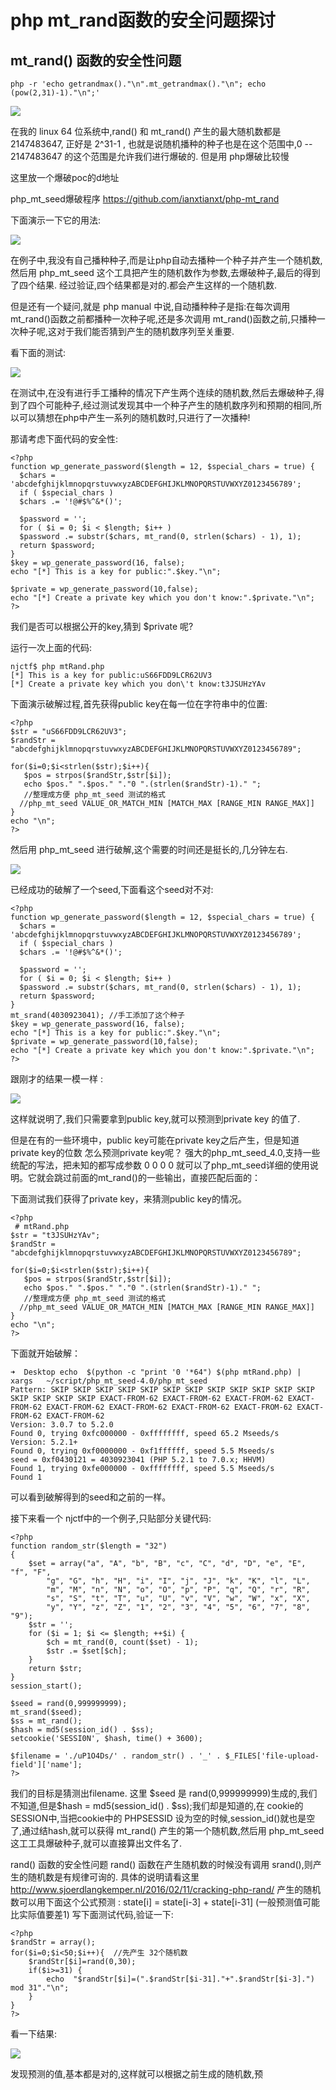 php mt\_rand函数的安全问题探讨
==============================

mt\_rand() 函数的安全性问题
---------------------------

    php -r 'echo getrandmax()."\n".mt_getrandmax()."\n"; echo (pow(2,31)-1)."\n";'

![](./.resource/phpmt_rand函数的安全问题探讨/media/rId22.png)

在我的 linux 64 位系统中,rand() 和 mt\_rand()
产生的最大随机数都是2147483647, 正好是 2\^31-1 ,
也就是说随机播种的种子也是在这个范围中,0 -- 2147483647
的这个范围是允许我们进行爆破的. 但是用 php爆破比较慢

这里放一个爆破poc的d地址

php\_mt\_seed爆破程序 <https://github.com/ianxtianxt/php-mt_rand>

下面演示一下它的用法:

![](./.resource/phpmt_rand函数的安全问题探讨/media/rId24.png)

在例子中,我没有自己播种种子,而是让php自动去播种一个种子并产生一个随机数,然后用
php\_mt\_seed
这个工具把产生的随机数作为参数,去爆破种子,最后的得到了四个结果.
经过验证,四个结果都是对的.都会产生这样的一个随机数.

但是还有一个疑问,就是 php manual 中说,自动播种种子是指:在每次调用
mt\_rand()函数之前都播种一次种子呢,还是多次调用
mt\_rand()函数之前,只播种一次种子呢,这对于我们能否猜到产生的随机数序列至关重要.

看下面的测试:

![](./.resource/phpmt_rand函数的安全问题探讨/media/rId25.png)

在测试中,在没有进行手工播种的情况下产生两个连续的随机数,然后去爆破种子,得到了四个可能种子,经过测试发现其中一个种子产生的随机数序列和预期的相同,所以可以猜想在php中产生一系列的随机数时,只进行了一次播种!

那请考虑下面代码的安全性:

    <?php
    function wp_generate_password($length = 12, $special_chars = true) {
      $chars = 'abcdefghijklmnopqrstuvwxyzABCDEFGHIJKLMNOPQRSTUVWXYZ0123456789';
      if ( $special_chars )
      $chars .= '!@#$%^&*()';

      $password = '';
      for ( $i = 0; $i < $length; $i++ )
      $password .= substr($chars, mt_rand(0, strlen($chars) - 1), 1);
      return $password;
    }
    $key = wp_generate_password(16, false);
    echo "[*] This is a key for public:".$key."\n";

    $private = wp_generate_password(10,false);
    echo "[*] Create a private key which you don't know:".$private."\n";
    ?>

我们是否可以根据公开的key,猜到 \$private 呢?

运行一次上面的代码:

    njctf$ php mtRand.php
    [*] This is a key for public:uS66FDD9LCR62UV3
    [*] Create a private key which you don\'t know:t3JSUHzYAv

下面演示破解过程,首先获得public key在每一位在字符串中的位置:

    <?php
    $str = "uS66FDD9LCR62UV3";
    $randStr = "abcdefghijklmnopqrstuvwxyzABCDEFGHIJKLMNOPQRSTUVWXYZ0123456789";

    for($i=0;$i<strlen($str);$i++){
       $pos = strpos($randStr,$str[$i]);
       echo $pos." ".$pos." "."0 ".(strlen($randStr)-1)." ";
       //整理成方便 php_mt_seed 测试的格式
      //php_mt_seed VALUE_OR_MATCH_MIN [MATCH_MAX [RANGE_MIN RANGE_MAX]]
    }
    echo "\n";
    ?>

然后用 php\_mt\_seed 进行破解,这个需要的时间还是挺长的,几分钟左右.

![](./.resource/phpmt_rand函数的安全问题探讨/media/rId26.png)

已经成功的破解了一个seed,下面看这个seed对不对:

    <?php
    function wp_generate_password($length = 12, $special_chars = true) {
      $chars = 'abcdefghijklmnopqrstuvwxyzABCDEFGHIJKLMNOPQRSTUVWXYZ0123456789';
      if ( $special_chars )
      $chars .= '!@#$%^&*()';

      $password = '';
      for ( $i = 0; $i < $length; $i++ )
      $password .= substr($chars, mt_rand(0, strlen($chars) - 1), 1);
      return $password;
    }
    mt_srand(4030923041); //手工添加了这个种子
    $key = wp_generate_password(16, false);
    echo "[*] This is a key for public:".$key."\n";
    $private = wp_generate_password(10,false);
    echo "[*] Create a private key which you don't know:".$private."\n";
    ?>

跟刚才的结果一模一样 :

![](./.resource/phpmt_rand函数的安全问题探讨/media/rId27.png)

这样就说明了,我们只需要拿到public key,就可以预测到private key 的值了.

但是在有的一些环境中，public key可能在private
key之后产生，但是知道private key的位数 怎么预测private key呢？
强大的php\_mt\_seed\_4.0,支持一些统配的写法，把未知的都写成参数 0 0 0 0
就可以了php\_mt\_seed详细的使用说明。它就会跳过前面的mt\_rand()的一些输出，直接匹配后面的：

下面测试我们获得了private key，来猜测public key的情况。

    <?php
     # mtRand.php
    $str = "t3JSUHzYAv";
    $randStr = "abcdefghijklmnopqrstuvwxyzABCDEFGHIJKLMNOPQRSTUVWXYZ0123456789";

    for($i=0;$i<strlen($str);$i++){
       $pos = strpos($randStr,$str[$i]);
       echo $pos." ".$pos." "."0 ".(strlen($randStr)-1)." ";
       //整理成方便 php_mt_seed 测试的格式
      //php_mt_seed VALUE_OR_MATCH_MIN [MATCH_MAX [RANGE_MIN RANGE_MAX]]
    }
    echo "\n";
    ?>

下面就开始破解：

    ➜  Desktop echo  $(python -c "print '0 '*64") $(php mtRand.php) | xargs   ~/script/php_mt_seed-4.0/php_mt_seed
    Pattern: SKIP SKIP SKIP SKIP SKIP SKIP SKIP SKIP SKIP SKIP SKIP SKIP SKIP SKIP SKIP SKIP EXACT-FROM-62 EXACT-FROM-62 EXACT-FROM-62 EXACT-FROM-62 EXACT-FROM-62 EXACT-FROM-62 EXACT-FROM-62 EXACT-FROM-62 EXACT-FROM-62 EXACT-FROM-62
    Version: 3.0.7 to 5.2.0
    Found 0, trying 0xfc000000 - 0xffffffff, speed 65.2 Mseeds/s
    Version: 5.2.1+
    Found 0, trying 0xf0000000 - 0xf1ffffff, speed 5.5 Mseeds/s
    seed = 0xf0430121 = 4030923041 (PHP 5.2.1 to 7.0.x; HHVM)
    Found 1, trying 0xfe000000 - 0xffffffff, speed 5.5 Mseeds/s
    Found 1

可以看到破解得到的seed和之前的一样。

接下来看一个 njctf中的一个例子,只贴部分关键代码:

    <?php
    function random_str($length = "32")
    {
        $set = array("a", "A", "b", "B", "c", "C", "d", "D", "e", "E", "f", "F",
            "g", "G", "h", "H", "i", "I", "j", "J", "k", "K", "l", "L",
            "m", "M", "n", "N", "o", "O", "p", "P", "q", "Q", "r", "R",
            "s", "S", "t", "T", "u", "U", "v", "V", "w", "W", "x", "X",
            "y", "Y", "z", "Z", "1", "2", "3", "4", "5", "6", "7", "8", "9");
        $str = '';
        for ($i = 1; $i <= $length; ++$i) {
            $ch = mt_rand(0, count($set) - 1);
            $str .= $set[$ch];
        }
        return $str;
    }
    session_start();

    $seed = rand(0,999999999);
    mt_srand($seed);
    $ss = mt_rand();
    $hash = md5(session_id() . $ss);
    setcookie('SESSI0N', $hash, time() + 3600);

    $filename = './uP1O4Ds/' . random_str() . '_' . $_FILES['file-upload-field']['name'];
    ?>

我们的目标是猜测出filename. 这里 \$seed 是
rand(0,999999999)生成的,我们不知道,但是\$hash = md5(session\_id() .
\$ss);我们却是知道的,在 cookie的SESSION中,当把cookie中的 PHPSESSID
设为空的时候,session\_id()就也是空了,通过结hash,就可以获得 mt\_rand()
产生的第一个随机数,然后用
php\_mt\_seed这工工具爆破种子,就可以直接算出文件名了.

rand() 函数的安全性问题 rand() 函数在产生随机数的时候没有调用
srand(),则产生的随机数是有规律可询的.
具体的说明请看这里<http://www.sjoerdlangkemper.nl/2016/02/11/cracking-php-rand/>
产生的随机数可以用下面这个公式预测 : state\[i\] = state\[i-3\] +
state\[i-31\] (一般预测值可能比实际值要差1) 写下面测试代码,验证一下:

    <?php
    $randStr = array();
    for($i=0;$i<50;$i++){  //先产生 32个随机数
        $randStr[$i]=rand(0,30);
        if($i>=31) {
            echo  "$randStr[$i]=(".$randStr[$i-31]."+".$randStr[$i-3].") mod 31"."\n";
        }
    }
    ?>

看一下结果:

![](./.resource/phpmt_rand函数的安全问题探讨/media/rId29.png)

发现预测的值,基本都是对的,这样就可以根据之前生成的随机数,预
